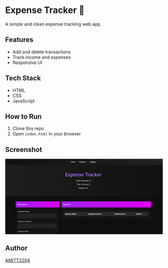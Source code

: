 # Expense Tracker 💸

A simple and clean expense tracking web app.

## Features
- Add and delete transactions
- Track income and expenses
- Responsive UI

## Tech Stack
- HTML
- CSS
- JavaScript

## How to Run
1. Clone this repo  
2. Open `index.html` in your browser

## Screenshot
![App Screenshot](Screenshot.png)

## Author  
[AMITT2204](https://github.com/AMITT2204)
